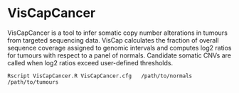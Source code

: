 # VisCapCancer
VisCapCancer is a tool to infer somatic copy number alterations in tumours from targeted sequencing data. VisCap calculates the fraction of overall sequence coverage assigned to genomic intervals and computes log2 ratios for tumours with respect to a panel of normals. Candidate somatic CNVs are called when log2 ratios exceed user-defined thresholds.

```
Rscript VisCapCancer.R VisCapCancer.cfg   /path/to/normals /path/to/tumours
```
